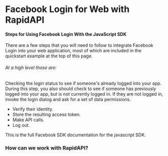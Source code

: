 # Facebook Login for Web with RapidAPI


#### Steps for Using Facebook Login With the JavaScript SDK

There are a few steps that you will need to follow to integrate Facebook Login into your web application, most of which are included in the quickstart example at the top of this page. 

###### At a high level those are:
Checking the login status to see if someone's already logged into your app. During this step, you also should check to see if someone has previously logged into your app, but is not currently logged in.
If they are not logged in, invoke the login dialog and ask for a set of data permissions.

* Verify their identity.
* Store the resulting access token.
* Make API calls.
* Log out.

This is the full Facebook SDK documentation for the javascript SDK.

### How can we work with RapidAPI?
